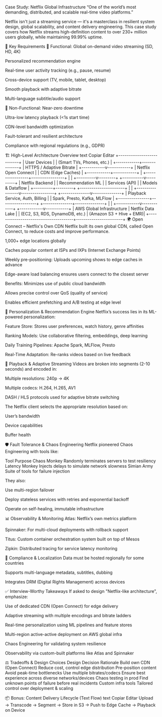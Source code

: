 Case Study: Netflix Global Infrastructure
“One of the world’s most demanding, distributed, and scalable real-time video platforms.”

Netflix isn't just a streaming service — it's a masterclass in resilient system design, global scalability, and content delivery engineering. This case study covers how Netflix streams high-definition content to over 230+ million users globally, while maintaining 99.99% uptime.

🧩 Key Requirements
🎯 Functional:
Global on-demand video streaming (SD, HD, 4K)

Personalized recommendation engine

Real-time user activity tracking (e.g., pause, resume)

Cross-device support (TV, mobile, tablet, desktop)

Smooth playback with adaptive bitrate

Multi-language subtitle/audio support

🔐 Non-Functional:
Near-zero downtime

Ultra-low latency playback (<1s start time)

CDN-level bandwidth optimization

Fault-tolerant and resilient architecture

Compliance with regional regulations (e.g., GDPR)

🏗️ High-Level Architecture Overview
text
Copiar
Editar
                            +---------------------------+
                            |     User Devices          |
                            | (Smart TVs, Phones, etc.) |
                            +------------+--------------+
                                         |
                                 HTTPS / Adaptive Bitrate
                                         |
                            +------------v------------+
                            |   Netflix Open Connect   |
                            |   CDN (Edge Caches)      |
                            +------------+------------+
                                         |
                       +-----------------+-----------------+
                       |                                   |
            +----------v---------+             +-----------v----------+
            | Netflix Backend    |             |   Recommendation ML   |
            | Services (API)     |             |   Models & Dataflow   |
            +----------+---------+             +-----------------------+
                       |                                       |
     +-----------------v-----------------+     +---------------v---------------+
     | Playback Service, Auth, Billing   |     | Spark, Presto, Kafka, MLFlow  |
     +----------------+------------------+     +---------------+---------------+
                      |                                      |
         +------------v------------+            +------------v------------+
         |   AWS Global Infrastructure           |   Netflix Data Lake    |
         | (EC2, S3, RDS, DynamoDB, etc.)        | (Amazon S3 + Hive + EMR)|
         +---------------------------------------+------------------------+
🌍 Open Connect – Netflix's Own CDN
Netflix built its own global CDN, called Open Connect, to reduce costs and improve performance.

1,000+ edge locations globally

Caches popular content at ISPs and IXPs (Internet Exchange Points)

Weekly pre-positioning: Uploads upcoming shows to edge caches in advance

Edge-aware load balancing ensures users connect to the closest server

Benefits:
Minimizes use of public cloud bandwidth

Allows precise control over QoS (quality of service)

Enables efficient prefetching and A/B testing at edge level

🧠 Personalization & Recommendation Engine
Netflix’s success lies in its ML-powered personalization:

Feature Store: Stores user preferences, watch history, genre affinities

Ranking Models: Use collaborative filtering, embeddings, deep learning

Daily Training Pipelines: Apache Spark, MLFlow, Presto

Real-Time Adaptation: Re-ranks videos based on live feedback

🎥 Playback & Adaptive Streaming
Videos are broken into segments (2-10 seconds) and encoded in:

Multiple resolutions: 240p → 4K

Multiple codecs: H.264, H.265, AV1

DASH / HLS protocols used for adaptive bitrate switching

The Netflix client selects the appropriate resolution based on:

User’s bandwidth

Device capabilities

Buffer health

🛡️ Fault Tolerance & Chaos Engineering
Netflix pioneered Chaos Engineering with tools like:

Tool	Purpose
Chaos Monkey	Randomly terminates servers to test resiliency
Latency Monkey	Injects delays to simulate network slowness
Simian Army	Suite of tools for failure injection

They also:

Use multi-region failover

Deploy stateless services with retries and exponential backoff

Operate on self-healing, immutable infrastructure

📊 Observability & Monitoring
Atlas: Netflix’s own metrics platform

Spinnaker: For multi-cloud deployments with rollback support

Titus: Custom container orchestration system built on top of Mesos

Zipkin: Distributed tracing for service latency monitoring

🧾 Compliance & Localization
Data must be hosted regionally for some countries

Supports multi-language metadata, subtitles, dubbing

Integrates DRM (Digital Rights Management) across devices

✅ Interview-Worthy Takeaways
If asked to design "Netflix-like architecture", emphasize:

Use of dedicated CDN (Open Connect) for edge delivery

Adaptive streaming with multiple encodings and bitrate ladders

Real-time personalization using ML pipelines and feature stores

Multi-region active-active deployment on AWS global infra

Chaos Engineering for validating system resilience

Observability via custom-built platforms like Atlas and Spinnaker

⚖️ Tradeoffs & Design Choices
Design Decision	Rationale
Build own CDN (Open Connect)	Reduce cost, control edge distribution
Pre-position content	Avoid peak-time bottlenecks
Use multiple bitrates/codecs	Ensure best experience across diverse networks/devices
Chaos testing in prod	Find unknown points of failure before real incidents
Custom infra tools	Tailored control over deployment & scaling

📦 Bonus: Content Delivery Lifecycle (Text Flow)
text
Copiar
Editar
Upload → Transcode → Segment → Store in S3 → Push to Edge Cache → Playback on Device
